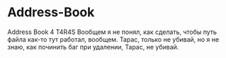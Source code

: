 # Address-Book
Address Book 4 T4R4S
Вообщем я не понял, как сделать, чтобы путь файла как-то тут работал, вообщем.
Тарас, только не убивай, но я не знаю, как починить баг при удалении, Тарас, не убивай.

